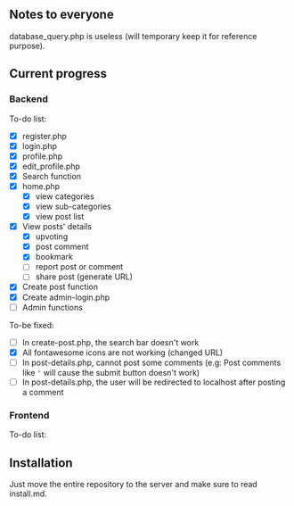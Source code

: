 ## Notes to everyone

database\_query.php is useless (will temporary keep it for reference purpose).

## Current progress

### Backend

To-do list:

- [x] register.php
- [x] login.php
- [x] profile.php
- [x] edit\_profile.php
- [x] Search function
- [x] home.php	
	- [x] view categories
	- [x] view sub-categories
	- [x] view post list
- [x] View posts' details 	
	- [x] upvoting
	- [x] post comment
	- [x] bookmark
	- [ ] report post or comment
	- [ ] share post (generate URL)
- [x] Create post function
- [x] Create admin-login.php
- [ ] Admin functions

To-be fixed:

- [ ] In create-post.php, the search bar doesn't work
- [x] All fontawesome icons are not working (changed URL)
- [ ] In post-details.php, cannot post some comments (e.g: Post comments like `'` will cause the submit button doesn't work)
- [ ] In post-details.php, the user will be redirected to localhost after posting a comment

### Frontend

To-do list:

## Installation

Just move the entire repository to the server and make sure to read install.md.
